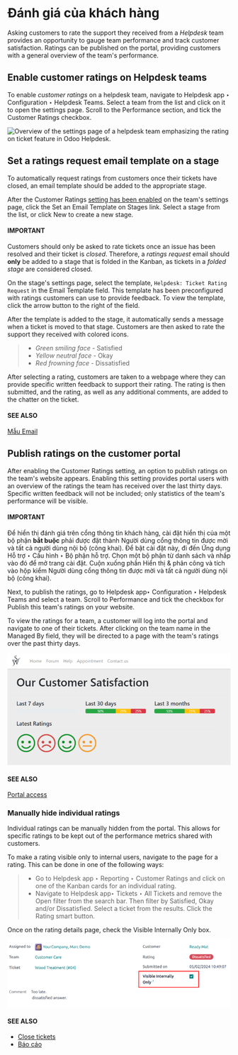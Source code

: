# Đánh giá của khách hàng

Asking customers to rate the support they received from a *Helpdesk* team provides an opportunity to
gauge team performance and track customer satisfaction. Ratings can be published on the portal,
providing customers with a general overview of the team's performance.

<a id="helpdesk-enable-ratings"></a>

## Enable customer ratings on Helpdesk teams

To enable *customer ratings* on a helpdesk team, navigate to Helpdesk app ‣
Configuration ‣ Helpdesk Teams. Select a team from the list and click on it to open the settings
page. Scroll to the Performance section, and tick the Customer Ratings
checkbox.

![Overview of the settings page of a helpdesk team emphasizing the rating on ticket feature
in Odoo Helpdesk.](ratings/ratings-enable.png)

## Set a ratings request email template on a stage

To automatically request ratings from customers once their tickets have closed, an email template
should be added to the appropriate stage.

After the Customer Ratings [setting has been enabled](#helpdesk-enable-ratings) on
the team's settings page, click the Set an Email Template on Stages link. Select a stage
from the list, or click New to create a new stage.

#### IMPORTANT
Customers should only be asked to rate tickets once an issue has been resolved and their ticket
is *closed*. Therefore, a *ratings request* email should **only** be added to a stage that is
folded in the Kanban, as tickets in a *folded stage* are considered closed.

On the stage's settings page, select the template, `Helpdesk: Ticket Rating Request` in the
Email Template field. This template has been preconfigured with ratings customers can
use to provide feedback. To view the template, click the arrow button to the right of the field.

After the template is added to the stage, it automatically sends a message when a ticket is moved to
that stage. Customers are then asked to rate the support they received with colored icons.

> - *Green smiling face* - Satisfied
> - *Yellow neutral face* - Okay
> - *Red frowning face* - Dissatisfied

After selecting a rating, customers are taken to a webpage where they can provide specific written
feedback to support their rating. The rating is then submitted, and the rating, as well as any
additional comments, are added to the chatter on the ticket.

#### SEE ALSO
[Mẫu Email](../../../general/companies/email_template.md)

## Publish ratings on the customer portal

After enabling the Customer Ratings setting, an option to publish ratings on the team's
website appears. Enabling this setting provides portal users with an overview of the ratings the
team has received over the last thirty days. Specific written feedback will not be included; only
statistics of the team's performance will be visible.

#### IMPORTANT
Để hiển thị đánh giá trên cổng thông tin khách hàng, cài đặt hiển thị của một bộ phận **bắt buộc** phải được đặt thành Người dùng cổng thông tin được mời và tất cả người dùng nội bộ (công khai). Để bật cài đặt này, đi đến Ứng dụng Hỗ trợ ‣ Cấu hình ‣ Bộ phận hỗ trợ. Chọn một bộ phận từ danh sách và nhấp vào đó để mở trang cài đặt. Cuộn xuống phần Hiển thị & phân công và tích vào hộp kiểm Người dùng cổng thông tin được mời và tất cả người dùng nội bộ (công khai).

Next, to publish the ratings, go to Helpdesk app‣ Configuration ‣ Helpdesk
Teams and select a team. Scroll to Performance and tick the checkbox for
Publish this team's ratings on your website.

To view the ratings for a team, a customer will log into the portal and navigate to one of their
tickets. After clicking on the team name in the Managed By field, they will be directed
to a page with the team's ratings over the past thirty days.

![View of the ratings performance overview from the customer portal.](ratings/ratings-portal-overview.png)

#### SEE ALSO
[Portal access](../../../general/users/portal.md)

### Manually hide individual ratings

Individual ratings can be manually hidden from the portal. This allows for specific ratings to be
kept out of the performance metrics shared with customers.

To make a rating visible only to internal users, navigate to the page for a rating. This can be done
in one of the following ways:

> - Go to Helpdesk app ‣ Reporting ‣ Customer Ratings and click on one of the
>   Kanban cards for an individual rating.
> - Navigate to Helpdesk app‣ Tickets ‣ All Tickets and remove the
>   Open filter from the search bar. Then filter by Satisfied,
>   Okay and/or Dissatisfied. Select a ticket from the results. Click the
>   Rating smart button.

Once on the rating details page, check the Visible Internally Only box.

![View of the ratings performance overview from the customer portal.](ratings/ratings-keep-internal.png)

#### SEE ALSO
- [Close tickets](../advanced/close_tickets.md)
- [Báo cáo](reports.md)
